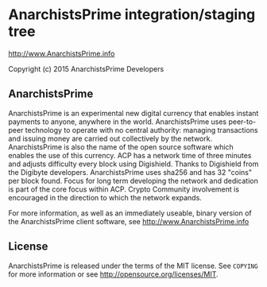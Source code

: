 AnarchistsPrime integration/staging tree
================================

http://www.AnarchistsPrime.info

Copyright (c) 2015 AnarchistsPrime Developers

AnarchistsPrime
----------------

AnarchistsPrime is an experimental new digital currency that enables instant payments to
anyone, anywhere in the world. AnarchistsPrime uses peer-to-peer technology to operate
with no central authority: managing transactions and issuing money are carried
out collectively by the network. AnarchistsPrime is also the name of the open source
software which enables the use of this currency.
ACP has a network time of three minutes and adjusts difficulty every block using Digishield.
Thanks to Digishield from the Digibyte developers.
AnarchistsPrime uses sha256 and has 32 "coins" per block found.
Focus for long term developing the network and dedication is part of the core focus within ACP.
Crypto Community involvement is encouraged in the direction to which the network expands. 

For more information, as well as an immediately useable, binary version of
the AnarchistsPrime client software, see http://www.AnarchistsPrime.info

License
-------

AnarchistsPrime is released under the terms of the MIT license. See `COPYING` for more
information or see http://opensource.org/licenses/MIT.


